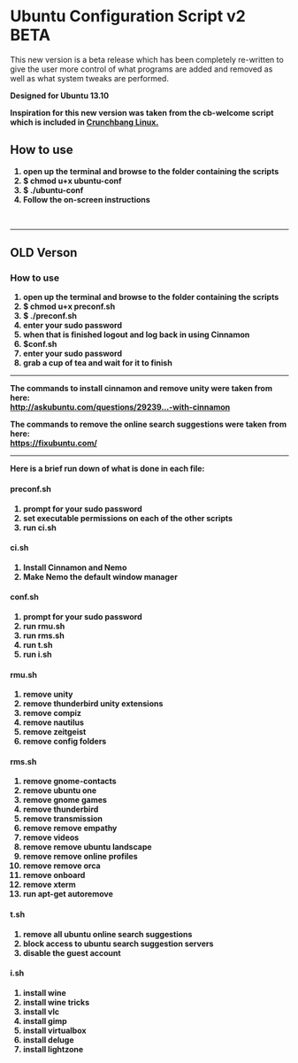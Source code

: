 <h1>Ubuntu Configuration Script v2 BETA</h1>

<p>This new version is a beta release which has been completely re-written to give the user more control of what programs are added and removed as well as what system tweaks are performed.</p>

<p><strong>Designed for Ubuntu 13.10</srong></p>

<p>Inspiration for this new version was taken from the cb-welcome script which is included in <a href="http://crunchbang.org/">Crunchbang Linux.</a></p>

<h2>How to use</h2>

<ol>
<li>open up the terminal and browse to the folder containing the scripts</li>
<li>$ chmod u+x ubuntu-conf</li>
<li>$ ./ubuntu-conf</li>
<li>Follow the on-screen instructions</li>
</ol>

<br />
<hr />

<h2>OLD Verson</h2>

<h3>How to use</h3>

<ol>
<li>open up the terminal and browse to the folder containing the scripts</li>
<li>$ chmod u+x preconf.sh</li>
<li>$ ./preconf.sh</li>
<li>enter your sudo password</li>
<li>when that is finished logout and log back in using Cinnamon</li>
<li>$conf.sh</li>
<li>enter your sudo password</li>
<li>grab a cup of tea and wait for it to finish</li>
</ol>
<hr />
<p>The commands to install cinnamon and remove unity were taken from here:<br/>
<a href="http://askubuntu.com/questions/29239...-with-cinnamon">http://askubuntu.com/questions/29239...-with-cinnamon</a></p>

<p>The commands to remove the online search suggestions were taken from here:<br />
<a href="https://fixubuntu.com/">https://fixubuntu.com/</a><p>

<hr />

<p>Here is a brief run down of what is done in each file:</p>
<h4>preconf.sh</h4>
<ol>
<li>prompt for your sudo password</li>
<li>set executable permissions on each of the other scripts</li>
<li>run ci.sh</li>
</ol>

<h4>ci.sh</h4>
<ol>
<li>Install Cinnamon and Nemo</li>
<li>Make Nemo the default window manager</li>
</ol>

<h4>conf.sh</h4>
<ol>
<li>prompt for your sudo password</li>
<li>run rmu.sh</li>
<li>run rms.sh</li>
<li>run t.sh</li>
<li>run i.sh</li>
</ol>

<h4>rmu.sh</h4>
<ol>
<li>remove unity</li>
<li>remove thunderbird unity extensions</li>
<li>remove compiz</li>
<li>remove nautilus</li>
<li>remove zeitgeist</li>
<li>remove config folders</li>
</ol>

<h4>rms.sh</h4>
<ol>
<li>remove gnome-contacts</li>
<li>remove ubuntu one</li>
<li>remove gnome games</li>
<li>remove thunderbird</li>
<li>remove transmission</li>
<li>remove remove empathy</li>
<li>remove videos</li>
<li>remove remove ubuntu landscape</li>
<li>remove remove online profiles</li>
<li>remove remove orca</li>
<li>remove onboard</li>
<li>remove xterm</li>
<li>run apt-get autoremove</li>
</ol>

<h4>t.sh</h4>
<ol>
<li>remove all ubuntu online search suggestions</li>
<li>block access to ubuntu search suggestion servers</li>
<li>disable the guest account</li>
</ol>

<h4>i.sh</h4>
<ol>
<li>install wine</li>
<li>install wine tricks</li>
<li>install vlc</li>
<li>install gimp</li>
<li>install virtualbox</li>
<li>install deluge</li>
<li>install lightzone</li>
</ol>
